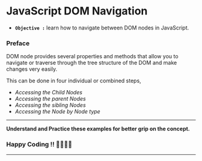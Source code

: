 # JavaScript DOM Navigation

- **`Objective :`** learn how to navigate between DOM nodes in JavaScript.

### Preface

DOM node provides several properties and methods that allow you to navigate or traverse through the tree structure of the DOM and make changes very easily.

This can be done in four individual or combined steps,

- _Accessing the Child Nodes_
- _Accessing the parent Nodes_
- _Accessing the sibling Nodes_
- _Accessing the Node by Node type_

---

**Understand and Practice these examples for better grip on the concept.**

### Happy Coding !! 👍🏻✌🏻

---
